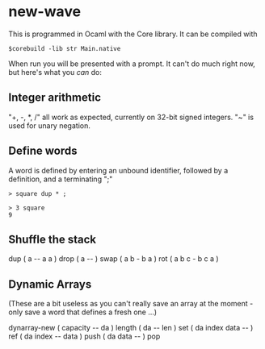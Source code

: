 # new-wave
This is programmed in Ocaml with the Core library. It can be compiled with

    $corebuild -lib str Main.native

When run you will be presented with a prompt. It can't do much right now, but
here's what you *can* do:

## Integer arithmetic

"+, -, *, /" all work as expected, currently on 32-bit signed integers.
"~" is used for unary negation.

## Define words

A word is defined by
entering an unbound identifier, followed by a definition, and a terminating ";"

```
> square dup * ;
    
> 3 square
9
```

## Shuffle the stack

dup     ( a -- a a )
drop    ( a -- )
swap    ( a b - b a )
rot     ( a b c - b c a )

## Dynamic Arrays

(These are a bit useless as you can't really save an array at the moment - only save a word that defines a fresh one ...)

dynarray-new  ( capacity -- da )
length        ( da -- len )
set           ( da index data -- )
ref           ( da index -- data )
push          ( da data -- )
pop           
